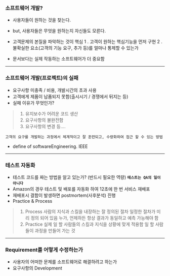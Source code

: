 ### 소프트웨어 개발?
- 사용자들이 원하는 것을 찾는다.
- but, 사용자들은 무엇을 원하는지 자신들도 모른다.
- 고객문제의 본질을 파악하는 것이 핵심
1 . 고객이 원하는 핵심기능을 먼저 구현
2 . 불확실한 요소(고객의 기능 요구, 추가 등)를 얼마나 통제할 수 있는가

- 문서보다는 실제 작동하는 소프트웨어가 더 중요함

---
 
### 소프트웨어 개발(프로젝트)의 실패
- 요구사항 미충족 / 비용, 개발시간의 초과 사용
- 고객에게 제품이 납품되지 못함(출시시기 / 경쟁에서 뒤지는 등)
- 실패 이유가 무엇인가?
> 1. 유지보수가 어려운 코드 생산
> 2. 요구사항의 불완전함
> 3. 요구사항의 변경 등....

`고객의 요구를 개발하는 과정에서 체계적이고 잘 훈련되고, 수량화하여 접근 할 수 있는 방법`
 - define of softwareEngineering. IEEE

---

### 테스트 자동화
- 테스트 코드를 짜는 방법을 알고 있는가? (반드시 필요한 역량)
**`테스트는 QA의 일이 아니다`**
- Amazon의 경우 테스트 및 배포를 자동화 하여 12초에 한 번 서비스 재배포
- 재배포시 결함이 발생하면 postmortem(사후분석) 진행
- Practice & Process
> 1. Process
> 사람의 지식과 스킬을 내장하는 잘 정의된 절차
> 일정한 절차가 미리 정의 되어 있음
> 누가, 언제하든 항상 결과가 동일하고 예측 가능해야 함
>2. Practice
> 실제 일 할 사람들의 스킬과 지식을 상황에 맞게 적용함
> 일 할 사람들이 과정을 만들어 가는 것

---

### Requirement를 어떻게 수정하는가
- 사용자의 어떠한 문제를 소프트웨어로 해결하려고 하는가
- 요구사항의 Development
